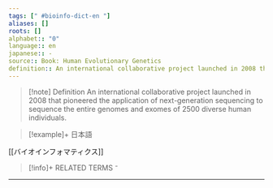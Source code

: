 ```yaml
---
tags: [" #bioinfo-dict-en "]
aliases: []
roots: []
alphabet:: "0"
language:: en
japanese:: -
source:: Book: Human Evolutionary Genetics
definition:: An international collaborative project launched in 2008 that pioneered the application of next-generation sequencing to sequence the entire genomes and exomes of 2500 diverse human individuals.
---
```

>[!note] Definition 
>An international collaborative project launched in 2008 that pioneered the application of next-generation sequencing to sequence the entire genomes and exomes of 2500 diverse human individuals.
>

>[!example]+ 日本語
> 
[[バイオインフォマティクス]] 

>[!info]+ RELATED TERMS
> ⁻

_____
